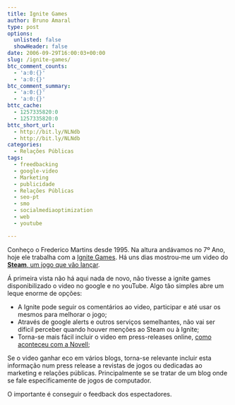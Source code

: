 ```yaml
---
title: Ignite Games
author: Bruno Amaral
type: post
options:
  unlisted: false
  showHeader: false
date: 2006-09-29T16:00:03+00:00
slug: /ignite-games/
btc_comment_counts:
  - 'a:0:{}'
  - 'a:0:{}'
btc_comment_summary:
  - 'a:0:{}'
  - 'a:0:{}'
bttc_cache:
  - 1257335820:0
  - 1257335820:0
bttc_short_url:
  - http://bit.ly/NLNdb
  - http://bit.ly/NLNdb
categories:
  - Relações Públicas
tags:
  - freedbacking
  - google-video
  - Marketing
  - publicidade
  - Relações Públicas
  - seo-pt
  - smo
  - socialmediaoptimization
  - web
  - youtube

---
```

Conheço o Frederico Martins desde 1995. Na altura andávamos no 7º Ano, hoje ele trabalha com a [Ignite Games][1]. Há uns dias mostrou-me um video do [**Steam**, um jogo que vão lançar][2].

Á primeira vista não há aqui nada de novo, não tivesse a ignite games disponibilizado o video no google e no youTube. Algo tão simples abre um leque enorme de opções:

  * A Ignite pode seguir os comentários ao video, participar e até usar os mesmos para melhorar o jogo;
  * Através de google alerts e outros serviços semelhantes, não vai ser díficil perceber quando houver menções ao Steam ou à Ignite;
  * Torna-se mais fácil incluir o video em press-releases online, [como aconteceu com a Novell][3];

Se o video ganhar eco em vários blogs, torna-se relevante incluir esta informação num press release a revistas de jogos ou dedicadas ao marketing e relações públicas. Principalmente se se tratar de um blog onde se fale especificamente de jogos de computador.

O importante é conseguir o feedback dos espectadores.

 [1]: http://www.ignite-games.com
 [2]: http://video.google.com/videoplay?docid=2849330323695559728&hl=en
 [3]: http://www.pr-squared.com/2006/08/will_big_companies_adopt_the_s.html